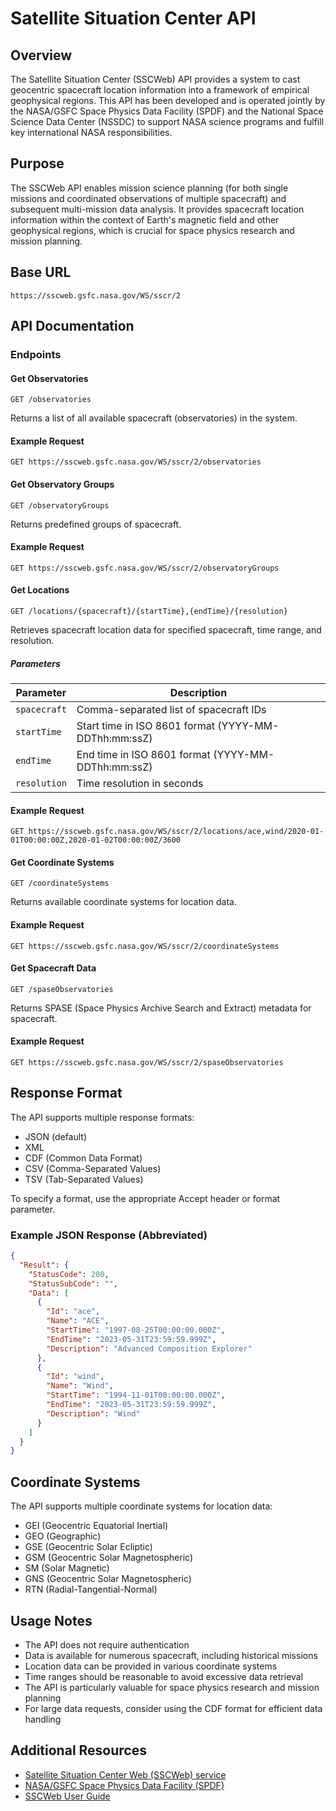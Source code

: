 # Satellite Situation Center API

## Overview
The Satellite Situation Center (SSCWeb) API provides a system to cast geocentric spacecraft location information into a framework of empirical geophysical regions. This API has been developed and is operated jointly by the NASA/GSFC Space Physics Data Facility (SPDF) and the National Space Science Data Center (NSSDC) to support NASA science programs and fulfill key international NASA responsibilities.

## Purpose
The SSCWeb API enables mission science planning (for both single missions and coordinated observations of multiple spacecraft) and subsequent multi-mission data analysis. It provides spacecraft location information within the context of Earth's magnetic field and other geophysical regions, which is crucial for space physics research and mission planning.

## Base URL
`https://sscweb.gsfc.nasa.gov/WS/sscr/2`

## API Documentation

### Endpoints

#### Get Observatories
`GET /observatories`

Returns a list of all available spacecraft (observatories) in the system.

#### Example Request
```
GET https://sscweb.gsfc.nasa.gov/WS/sscr/2/observatories
```

#### Get Observatory Groups
`GET /observatoryGroups`

Returns predefined groups of spacecraft.

#### Example Request
```
GET https://sscweb.gsfc.nasa.gov/WS/sscr/2/observatoryGroups
```

#### Get Locations
`GET /locations/{spacecraft}/{startTime},{endTime}/{resolution}`

Retrieves spacecraft location data for specified spacecraft, time range, and resolution.

##### Parameters
| Parameter | Description |
|-----------|-------------|
| `spacecraft` | Comma-separated list of spacecraft IDs |
| `startTime` | Start time in ISO 8601 format (YYYY-MM-DDThh:mm:ssZ) |
| `endTime` | End time in ISO 8601 format (YYYY-MM-DDThh:mm:ssZ) |
| `resolution` | Time resolution in seconds |

#### Example Request
```
GET https://sscweb.gsfc.nasa.gov/WS/sscr/2/locations/ace,wind/2020-01-01T00:00:00Z,2020-01-02T00:00:00Z/3600
```

#### Get Coordinate Systems
`GET /coordinateSystems`

Returns available coordinate systems for location data.

#### Example Request
```
GET https://sscweb.gsfc.nasa.gov/WS/sscr/2/coordinateSystems
```

#### Get Spacecraft Data
`GET /spaseObservatories`

Returns SPASE (Space Physics Archive Search and Extract) metadata for spacecraft.

#### Example Request
```
GET https://sscweb.gsfc.nasa.gov/WS/sscr/2/spaseObservatories
```

## Response Format
The API supports multiple response formats:

- JSON (default)
- XML
- CDF (Common Data Format)
- CSV (Comma-Separated Values)
- TSV (Tab-Separated Values)

To specify a format, use the appropriate Accept header or format parameter.

### Example JSON Response (Abbreviated)
```json
{
  "Result": {
    "StatusCode": 200,
    "StatusSubCode": "",
    "Data": [
      {
        "Id": "ace",
        "Name": "ACE",
        "StartTime": "1997-08-25T00:00:00.000Z",
        "EndTime": "2023-05-31T23:59:59.999Z",
        "Description": "Advanced Composition Explorer"
      },
      {
        "Id": "wind",
        "Name": "Wind",
        "StartTime": "1994-11-01T00:00:00.000Z",
        "EndTime": "2023-05-31T23:59:59.999Z",
        "Description": "Wind"
      }
    ]
  }
}
```

## Coordinate Systems
The API supports multiple coordinate systems for location data:

- GEI (Geocentric Equatorial Inertial)
- GEO (Geographic)
- GSE (Geocentric Solar Ecliptic)
- GSM (Geocentric Solar Magnetospheric)
- SM (Solar Magnetic)
- GNS (Geocentric Solar Magnetospheric)
- RTN (Radial-Tangential-Normal)

## Usage Notes
- The API does not require authentication
- Data is available for numerous spacecraft, including historical missions
- Location data can be provided in various coordinate systems
- Time ranges should be reasonable to avoid excessive data retrieval
- The API is particularly valuable for space physics research and mission planning
- For large data requests, consider using the CDF format for efficient data handling

## Additional Resources
- [Satellite Situation Center Web (SSCWeb) service](https://sscweb.gsfc.nasa.gov/)
- [NASA/GSFC Space Physics Data Facility (SPDF)](https://spdf.gsfc.nasa.gov/)
- [SSCWeb User Guide](https://sscweb.gsfc.nasa.gov/WebServices/SSCWebServices.pdf)
